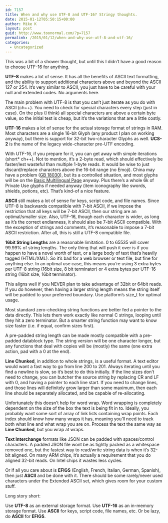 ```yaml
---
id: 7157
title: When and why use UTF-8 and UTF-16? Stringy thoughts.
date: 2015-01-12T05:50:15+00:00
author: Mike K
layout: post
guid: http://www.toonormal.com/?p=7157
permalink: /2015/01/12/when-and-why-use-utf-8-and-utf-16/
categories:
  - Uncategorized
---
```

This was a bit of a shower thought, but until this I didn&#8217;t have a good reason to choose UTF-16 for anything.

**UTF-8** makes a lot of sense. It has all the benefits of ASCII text formatting, and the ability to support additional characters above and beyond the ASCII 127 or 254. It&#8217;s very similar to ASCII, you just have to be careful with your null and extended codes. No arguments here.

The main problem with UTF-8 is that you can&#8217;t just iterate as you do with ASCII (ch++). You need to check for special characters every step (just in case). On the plus (I think) all special characters are above a certain byte value, so the initial test is cheap, but it&#8217;s the variations that are a little costly.

**UTF-16** makes a lot of sense for the actual storage format of strings in RAM. Most characters are a single 16-bit Glyph (any product I plan on working anyway), but there is support for 32-bit two-character Glyphs as well. **UCS-2** is the name of the legacy wide-character pre-UTF encoding.

With UTF-16, if you prepare for it, you can get away with simple iterations (short* ch++). Not to mention, it&#8217;s a 2-byte read, which should effectively be faster/lest wasteful than multiple 1-byte reads. It would be wise to just discard/replace characters above the 16-bit range (no Emoji). China may have a problem ([GB 18030](http://en.m.wikipedia.org/wiki/GB_18030)), but its a controlled situation, and most glyphs will be on the [Basic Multilingual Page](http://en.m.wikipedia.org/wiki/Basic_Multilingual_Plane#Basic_Multilingual_Plane) anyway. Plus there&#8217;s a whole 6k of Private Use glyphs if needed anyway (item iconography like swords, shields, potions, etc). That&#8217;s kind-of a nice feature.

**ASCII** still makes a lot of sense for keys, script code, and file names. Since UTF-8 is backwards compatible with 7-bit ASCII, if we impose the restriction that all keys will be 7-bit ASCII, then our string are an optimal/smaller size. Also, UTF-16, though each character is wider, as long as it&#8217;s the correct endianness, it should also be 7-bit ASCII compatible. With the exception of strings and comments, it&#8217;s reasonable to impose a 7-bit ASCII restriction. After all, this is still a UTF-8 compatible file.

**16bit String Lengths** are a reasonable limitation. 0 to 65535 will cover 99.99% of string lengths. The only thing that will push it over is if you happen to have a novel worth of text, or a large body of text that&#8217;s heavily tagged (HTML/XML). So it&#8217;s bad for a web browser or text file, but fine for anything else. In an optimal use case, this means you&#8217;re using 3 extra bytes per UTF-8 string (16bit size, 8 bit terminator) or 4 extra bytes per UTF-16 string (16bit size, 16bit terminator).

This aligns well if you NEVER plan to take advantage of 32bit or 64bit reads. If you do however, then having a larger string length means the string itself will be padded to your preferred boundary. Use platform&#8217;s size_t for optimal usage.

Most standard zero-checking string functions are better fed a pointer to the data directly. This lets them work exactly like normal C strings, looping until they hit a zero terminator. But a smarter string function may want to know size faster (i.e. if equal, confirm sizes first).

A pre-padded string length can be made mostly compatible with a pre-padded datablock type. The string version will be one character longer, but any functions that deal with copies will be (mostly) the same (one extra action, pad with a 0 at the end).

**Line Chunked**, in addition to whole strings, is a useful format. A text editor would want a fast way to go from line 200 to 201. Always iterating until you find a newline is slow, so it&#8217;s best to do this initially. If the line sizes don&#8217;t need to change, you can butcher the source string by replacing CR and LF with 0, and having a pointer to each line start. If you need to change lines, and those lines will definitely grow larger than some maximum, then each line should be separately allocated, and be capable of re-allocating.

Unfortunately this doesn&#8217;t help for word wrap. Word wrapping is completely dependent on the size of the box the text is being fit in to. Ideally, you probably want some sort of array of link lists containing wrap points. Each index should know how many wraps it has, meaning you&#8217;ll need to track both what line and what wrap you are on. Process the text the same way as **Line Chunked**, but you wrap at wraps. 

**Text Interchange** formats like JSON can be padded with spaces/control characters. A padded JSON file wont be as tightly packed as a whitespace removed one, but the fastest way to read/write string data is when it&#8217;s 32-bit aligned. On many ARM chips, it&#8217;s actually a requirement that you do aligned 32-bit reads. On Intel chips it wastes less cycles.

Or if all you care about is **EFIGS** (English, French, Italian, German, Spanish), then just **ASCII** and be done with it. There should be some rarely/never used characters under the Extended ASCII set, which gives room for your custom stuff.

Long story short:

Use **UTF-8** as an external storage format. Use **UTF-16** as an in-memory storage format. Use **ASCII** for keys, script code, file names, etc. Or be lazy, do **ASCII** for **EFIGS**.